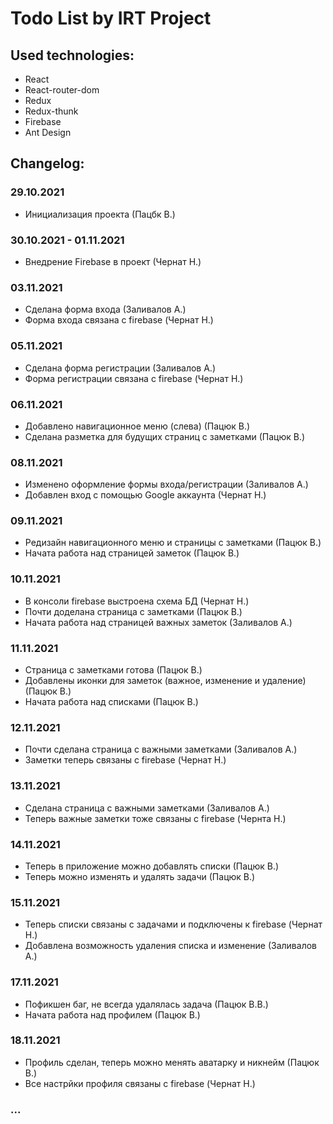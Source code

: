 # Todo List by IRT Project

## Used technologies:
 - React
 - React-router-dom
 - Redux
 - Redux-thunk
 - Firebase
 - Ant Design

## Changelog:
### 29.10.2021
 - Инициализация проекта (Пацбк В.)
### 30.10.2021 - 01.11.2021
 - Внедрение Firebase в проект (Чернат Н.)
### 03.11.2021 
 - Сделана форма входа (Заливалов А.)
 - Форма входа связана с firebase (Чернат Н.)
### 05.11.2021
 - Сделана форма регистрации (Заливалов А.)
 - Форма регистрации связана с firebase (Чернат Н.)
### 06.11.2021 
 - Добавлено навигационное меню (слева) (Пацюк В.)
 - Сделана разметка для будущих страниц с заметками (Пацюк В.)
### 08.11.2021
 - Изменено оформление формы входа/регистрации (Заливалов А.)
 - Добавлен вход с помощью Google аккаунта (Чернат Н.)
### 09.11.2021
 - Редизайн навигационного меню и страницы с заметками (Пацюк В.)
 - Начата работа над страницей заметок (Пацюк В.)
### 10.11.2021
 - В консоли firebase выстроена схема БД (Чернат Н.)
 - Почти доделана страница с заметками (Пацюк В.)
 - Начата работа над страницей важных заметок (Заливалов А.)
### 11.11.2021
 - Страница с заметками готова (Пацюк В.)
 - Добавлены иконки для заметок (важное, изменение и удаление) (Пацюк В.)
 - Начата работа над списками (Пацюк В.)
### 12.11.2021
 - Почти сделана страница с важными заметками (Заливалов А.)
 - Заметки теперь связаны с firebase (Чернат Н.)
### 13.11.2021 
 - Сделана страница с важными заметками (Заливалов А.)
 - Теперь важные заметки тоже связаны с firebase (Чернта Н.)
### 14.11.2021 
 - Теперь в приложение можно добавлять списки (Пацюк В.)
 - Теперь можно изменять и удалять задачи (Пацюк В.)
### 15.11.2021 
 - Теперь списки связаны с задачами и подключены к firebase (Чернат Н.)
 - Добавлена возможность удаления списка и изменение (Заливалов А.)
### 17.11.2021
 - Пофикшен баг, не всегда удалялась задача (Пацюк В.В.)
 - Начата работа над профилем (Пацюк В.)
### 18.11.2021
 - Профиль сделан, теперь можно менять аватарку и никнейм (Пацюк В.)
 - Все настрйки профиля связаны с firebase (Чернат Н.)
### ...
